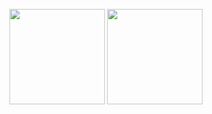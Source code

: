 <img height="170px" src="https://github-readme-stats.vercel.app/api?username=AyakaKamata&count_private=true&show_icons=true"> <img height="170px" src="https://github-readme-stats.vercel.app/api/top-langs/?username=AyakaKamata&layout=compact">
<!--
**AyakaKamata/AyakaKamata** is a ✨ _special_ ✨ repository because its `README.md` (this file) appears on your GitHub profile.

Here are some ideas to get you started:

- 🔭 I’m currently working on ...
- 🌱 I’m currently learning ...
- 👯 I’m looking to collaborate on ...
- 🤔 I’m looking for help with ...
- 💬 Ask me about ...
- 📫 How to reach me: ...
- 😄 Pronouns: ...
- ⚡ Fun fact: ...
-->
